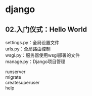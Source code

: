 # django

## 02.入门仪式：Hello World
settings.py：全局设置文件  
urls.py：全局路由控制  
wsgi.py：服务器使用wsgi部署的文件  
manage.py：Django项目管理  

runserver  
migrate  
createsuperuser  
help  